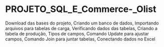 # PROJETO_SQL_E_Commerce-_Olist
Download das bases do projeto, Criando um banco de dados, Importando arquivos para tabelas de carga, Verificando dados das tabelas, Criando a tabela de produção, Tipos de campos, Comando Update para ajustar campos, Comando Join para juntar tabelas, Conectando dados no Excel
